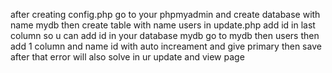 after creating config.php
go to your phpmyadmin and create database with name mydb
then create table with name users
in update.php add id in last column
so u can add id in your database mydb 
go to mydb then users then add 1 column and name id with auto increament and give primary then save
after that error will also solve in ur update and view page
